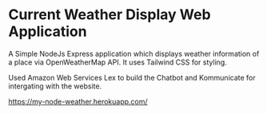 # Current Weather Display Web Application
A Simple NodeJs Express application which displays weather information of a place via OpenWeatherMap API. It uses Tailwind CSS for styling.

Used Amazon Web Services Lex to build the Chatbot and Kommunicate for intergating with the website.

https://my-node-weather.herokuapp.com/
